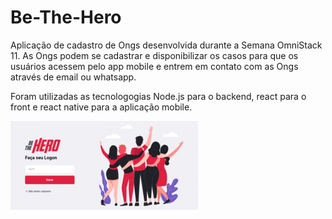 # Be-The-Hero
Aplicação de cadastro de Ongs desenvolvida durante a Semana OmniStack 11.
As Ongs podem se cadastrar e disponibilizar os casos para que os usuários acessem pelo app mobile e entrem em contato com as Ongs através de email ou whatsapp.

Foram utilizadas as tecnologogias Node.js para o backend, react para o front e react native para a aplicação mobile.


![BeTheHeroWeb](https://github.com/JoseJuniorr/Be-The-Hero/blob/master/BeTheHeroGif.gif)

